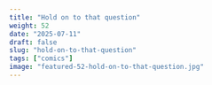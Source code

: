 ```yaml
---
title: "Hold on to that question"
weight: 52
date: "2025-07-11"
draft: false
slug: "hold-on-to-that-question"
tags: ["comics"]
image: "featured-52-hold-on-to-that-question.jpg"
---
```

